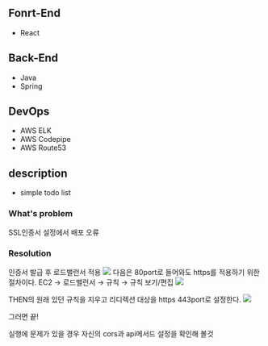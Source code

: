 ## Fonrt-End
 - React
## Back-End
 - Java
 - Spring
## DevOps
 - AWS ELK
 - AWS Codepipe
 - AWS Route53

## description
 - simple todo list 


### What's problem
SSL인증서 설정에서 배포 오류

### Resolution
인증서 발급 후 로드밸런서 적용
<code><img src="https://s3.us-west-2.amazonaws.com/secure.notion-static.com/d854f371-e8de-46cd-b775-968f327639d6/Untitled.png?X-Amz-Algorithm=AWS4-HMAC-SHA256&X-Amz-Content-Sha256=UNSIGNED-PAYLOAD&X-Amz-Credential=AKIAT73L2G45EIPT3X45%2F20220530%2Fus-west-2%2Fs3%2Faws4_request&X-Amz-Date=20220530T134222Z&X-Amz-Expires=86400&X-Amz-Signature=3ed9cfd9fd570d591e3e521efd93e2d93d3011f70b40a7cffff78706b12778d6&X-Amz-SignedHeaders=host&response-content-disposition=filename%20%3D%22Untitled.png%22&x-id=GetObject"></code>
다음은 80port로 들어와도 https를 적용하기 위한 절차이다.
EC2 → 로드밸런서 → 규칙 → 규칙 보기/편집
<code><img src="https://s3.us-west-2.amazonaws.com/secure.notion-static.com/82565f5f-e5dc-43f3-8969-7fcbc2d3d048/Untitled.png?X-Amz-Algorithm=AWS4-HMAC-SHA256&X-Amz-Content-Sha256=UNSIGNED-PAYLOAD&X-Amz-Credential=AKIAT73L2G45EIPT3X45%2F20220530%2Fus-west-2%2Fs3%2Faws4_request&X-Amz-Date=20220530T134425Z&X-Amz-Expires=86400&X-Amz-Signature=60cae3814099c0454ea2b95e164bb50c991bbe204ebff2d9cf18af001cfad19b&X-Amz-SignedHeaders=host&response-content-disposition=filename%20%3D%22Untitled.png%22&x-id=GetObject"></code>

THEN의 원래 있던 규칙을 지우고 리디렉션 대상을 https 443port로 설정한다.
<code><img src="https://s3.us-west-2.amazonaws.com/secure.notion-static.com/572f989b-cf52-4688-b4fe-6a3654cea980/Untitled.png?X-Amz-Algorithm=AWS4-HMAC-SHA256&X-Amz-Content-Sha256=UNSIGNED-PAYLOAD&X-Amz-Credential=AKIAT73L2G45EIPT3X45%2F20220530%2Fus-west-2%2Fs3%2Faws4_request&X-Amz-Date=20220530T134501Z&X-Amz-Expires=86400&X-Amz-Signature=af5bdc49c38c290680c28b43af71cd1e70085a568c9ab0ca2940d68f59382a71&X-Amz-SignedHeaders=host&response-content-disposition=filename%20%3D%22Untitled.png%22&x-id=GetObject"></code>

그러면 끝!

실행에 문제가 있을 경우 자신의 cors과 api메서드 설정을 확인해 볼것

